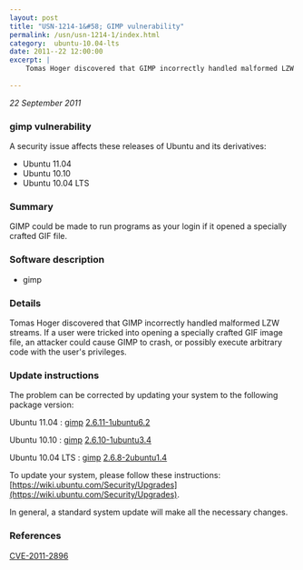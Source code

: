 ```yaml
---
layout: post
title: "USN-1214-1&#58; GIMP vulnerability"
permalink: /usn/usn-1214-1/index.html
category:  ubuntu-10.04-lts
date: 2011--22 12:00:00
excerpt: |
    Tomas Hoger discovered that GIMP incorrectly handled malformed LZW streams. If a user were tricked into opening a specially crafted GIF image file, an attacker could cause GIMP to crash, or possibly execute arbitrary code with the user&#39;s privileges. 
    
--- 
```

 
 

*22 September 2011*

### gimp vulnerability

A security issue affects these releases of Ubuntu and its derivatives:

* Ubuntu 11.04
* Ubuntu 10.10
* Ubuntu 10.04 LTS

### Summary

GIMP could be made to run programs as your login if it opened a specially crafted GIF file.

### Software description

* gimp 

### Details

Tomas Hoger discovered that GIMP incorrectly handled malformed LZW streams. If a user were tricked into opening a specially crafted GIF image file, an attacker could cause GIMP to crash, or possibly execute arbitrary code with the user&#39;s privileges. 

### Update instructions

The problem can be corrected by updating your system to the following package version:

Ubuntu 11.04
 : [gimp](https://launchpad.net/ubuntu/+source/gimp) <span> [2.6.11-1ubuntu6.2](https://launchpad.net/ubuntu/+source/gimp/2.6.11-1ubuntu6.2) </span> 

Ubuntu 10.10
 : [gimp](https://launchpad.net/ubuntu/+source/gimp) <span> [2.6.10-1ubuntu3.4](https://launchpad.net/ubuntu/+source/gimp/2.6.10-1ubuntu3.4) </span> 

Ubuntu 10.04 LTS
 : [gimp](https://launchpad.net/ubuntu/+source/gimp) <span> [2.6.8-2ubuntu1.4](https://launchpad.net/ubuntu/+source/gimp/2.6.8-2ubuntu1.4) </span> 

To update your system, please follow these instructions: [https://wiki.ubuntu.com/Security/Upgrades](https://wiki.ubuntu.com/Security/Upgrades).

In general, a standard system update will make all the necessary changes. 

### References

 
 [CVE-2011-2896](http://people.ubuntu.com/~ubuntu-security/cve/CVE-2011-2896)
 

